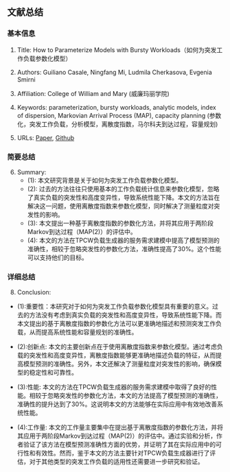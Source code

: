 ## 文献总结




### 基本信息
1. Title: How to Parameterize Models with Bursty Workloads（如何为突发工作负载参数化模型）

2. Authors: Guiliano Casale, Ningfang Mi, Ludmila Cherkasova, Evgenia Smirni

3. Affiliation: College of William and Mary (威廉玛丽学院)

4. Keywords: parameterization, bursty workloads, analytic models, index of dispersion, Markovian Arrival Process (MAP), capacity planning (参数化，突发工作负载，分析模型，离散度指数，马尔科夫到达过程，容量规划)

5. URLs: [Paper](link), [Github](None)

### 简要总结
6. Summary:
   - (1): 本文研究背景是关于如何为突发工作负载参数化模型。
   - (2): 过去的方法往往只使用基本的工作负载统计信息来参数化模型，忽略了真实负载的突发性和高度变异性，导致系统性能下降。本文的方法旨在解决这一问题，使用离散度指数来参数化模型，同时解决了测量粒度对突发性的影响。
   - (3): 本文提出一种基于离散度指数的参数化方法，并将其应用于两阶段Markov到达过程（MAP(2)）的评估中。
   - (4): 本文的方法在TPCW负载生成器的服务需求建模中提高了模型预测的准确性，相较于忽略突发性的参数化方法，准确性提高了30%。这个性能可以支持他们的目标。





### 详细总结
8. Conclusion: 

- (1):重要性：本研究对于如何为突发工作负载参数化模型具有重要的意义。过去的方法没有考虑到真实负载的突发性和高度变异性，导致系统性能下降。而本文提出的基于离散度指数的参数化方法可以更准确地描述和预测突发工作负载，从而提高系统性能和容量规划的准确性。

- (2):创新点: 本文的主要创新点在于使用离散度指数来参数化模型。通过考虑负载的突发性和高度变异性，离散度指数能够更准确地描述负载的特征，从而提高模型预测的准确性。另外，本文还解决了测量粒度对突发性的影响，确保模型的稳定性和可靠性。

- (3):性能: 本文的方法在TPCW负载生成器的服务需求建模中取得了良好的性能。相较于忽略突发性的参数化方法，本文的方法提高了模型预测的准确性，准确性的提升达到了30%。这说明本文的方法能够在实际应用中有效地改善系统性能。

- (4):工作量: 本文的工作量主要集中在提出基于离散度指数的参数化方法，并将其应用于两阶段Markov到达过程（MAP(2)）的评估中。通过实验和分析，作者验证了该方法在模型预测准确性方面的优势，并证明了其在实际应用中的可行性和有效性。然而，鉴于本文的方法主要针对TPCW负载生成器进行了评估，对于其他类型的突发工作负载的适用性还需要进一步研究和验证。




